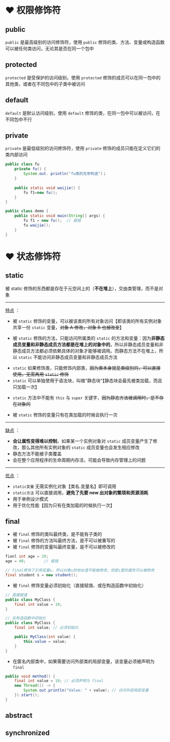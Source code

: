 
# ❤️ 权限修饰符
## public
`public` 是最高级别的访问修饰符，使用 `public` 修饰的类、方法、变量或构造函数可以被任何类访问，无论其是否在同一个包中

## protected
 `protected` 是受保护的访问级别，使用 `protected` 修饰的成员可以在同一包中的其他类，或者在不同包中的子类中被访问

## default
 `default` 是默认访问级别，使用 `default` 修饰的类，在同一包中可以被访问，在不同包中不行

## private
`private` 是最低级别的访问修饰符，使用 `private` 修饰的成员只能在定义它们的类内部访问

```java
public class fu
	private fu() {
		System.out. println("fu类的无参构造")；
	}
		
	public static void waijie() {
		fu f1=new fu();
	}
}
```

```java
public class demo {
	public static void main(String[] args) {
		fu f1 = new fu();  // 报错
		fu.waijie();
	}
}
```

# ❤️ 状态修饰符
## static
被 static 修饰的东西都是存在于元空间上的（**不在堆上**），交由类管理，而不是对象

---

<u>特点</u> ：
* 被 `static` 修饰的变量，可以被该类的所有对象访问【即该类的所有实例对象共享一份 `static` 变量，~~对象 A 修改，对象 B 也被改变~~】
- 被 `static` 修饰的方法，只能访问所属类的 `static` 的方法和变量：因为**非静态成员变量和非静态成员方法都是在堆上的对象中的**，所以非静态成员变量和非静态成员方法都必须依赖具体的对象才能够被调用。而静态方法不在堆上，所以 `static` 不能访问非静态成员变量和非静态成员方法
* `static` 如果修饰类，只能修饰内部类，~~因为类本身就是类级别的，可以直接使用，无需再用 `static` 修饰~~
* `static` 可以单独使用于语法块，叫做”静态块“【静态块会最先被类加载，而且只加载一次】
- `static` 方法中不能有 `this` 与 `super` 关键字，~~因为静态方法被调用时，是不存在对象的~~
* 被 `static` 修饰的变量只有在类加载的时候会执行一次

---

<u>缺点</u> ：
* **会让属性变得难以控制**，如果某一个实例对象对 `static` 成员变量产生了修改，那么其他所有实例对象的 `static` 成员变量也会发生相应修改
* 静态方法不能被子类覆盖
* 会在整个应用程序的生命周期内存活，可能会导致内存管理上的问题

---

<u>优点</u> ：
* `static变量` 无需实例化对象【类名.变量名】即可调用
* `static方法` 可以直接调用，**避免了先要 new 出对象的繁琐和资源消耗**
* 用于单例设计模式
* 用于优化性能【因为只有在类加载的时候执行一次】

## final
* 被 `final` 修饰的类叫最终类，是不能有子类的
* 被 `final` 修饰的方法叫最终方法，是不可以被重写的
* 被 `final` 修饰的变量叫最终变量，是不可以被修改的
```java
fianl int age = 20;
age = 40;        // 报错

// final修饰了引用变量s，所以对象s的地址值不能被修改，但是s里的属性可以被修改
final student s = new student();    
```
* 被 `final` 修饰变量必须初始化（直接赋值、或在构造函数中初始化）
```java
// 直接赋值
public class MyClass {
    final int value = 10;
}

// 在构造函数中初始化
public class MyClass {
    final int value; // 必须初始化

    public MyClass(int value) {
	    this.value = value;
    }
}
```
* 在匿名内部类中，如果需要访问外部类的局部变量，该变量必须被声明为 `final`
```java
public void method() {
	final int value = 10; // 必须声明为 final
	new Thread(() -> {
		System.out.println("Value: " + value); // 访问外部局部变量
	}).start();
}
```

## abstract

## synchronized
